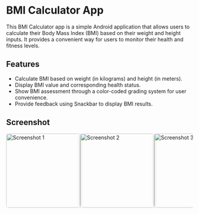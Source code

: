 # BMI Calculator App

This BMI Calculator app is a simple Android application that allows users to calculate their Body Mass Index (BMI) based on their weight and height inputs. It provides a convenient way for users to monitor their health and fitness levels.

## Features

- Calculate BMI based on weight (in kilograms) and height (in meters).
- Display BMI value and corresponding health status.
- Show BMI assessment through a color-coded grading system for user convenience.
- Provide feedback using Snackbar to display BMI results.

## Screenshot

<div style="display: flex; justify-content: space-around; flex-wrap: nowrap; overflow-x: auto;">
    <img src="https://github.com/Arpan550/BMI-Calculator-App/assets/112716028/182b2cef-8aef-4b5d-ad14-ce8b565c97ab" alt="Screenshot 1" width="200" style="border-radius: 8px; box-shadow: 0px 0px 10px 0px rgba(0,0,0,0.2);"/>
    <img src="https://github.com/Arpan550/BMI-Calculator-App/assets/112716028/27a52a20-fce4-4057-abe1-473f0b95adc9" alt="Screenshot 2" width="200" style="border-radius: 8px; box-shadow: 0px 0px 10px 0px rgba(0,0,0,0.2);"/>
    <img src="https://github.com/Arpan550/BMI-Calculator-App/assets/112716028/d65ef716-d004-4516-8ea5-e8193a05647a" alt="Screenshot 3" width="200" style="border-radius: 8px; box-shadow: 0px 0px 10px 0px rgba(0,0,0,0.2);"/>
    <img src="https://github.com/Arpan550/BMI-Calculator-App/assets/112716028/820ce4b2-6482-40e9-95df-b819a61dfdec" alt="Screenshot 4" width="200" style="border-radius: 8px; box-shadow: 0px 0px 10px 0px rgba(0,0,0,0.2);"/>
    <img src="https://github.com/Arpan550/BMI-Calculator-App/assets/112716028/414bce07-e560-4179-b211-ab9bd6569271" alt="Screenshot 5" width="200" style="border-radius: 8px; box-shadow: 0px 0px 10px 0px rgba(0,0,0,0.2);"/>
</div>


